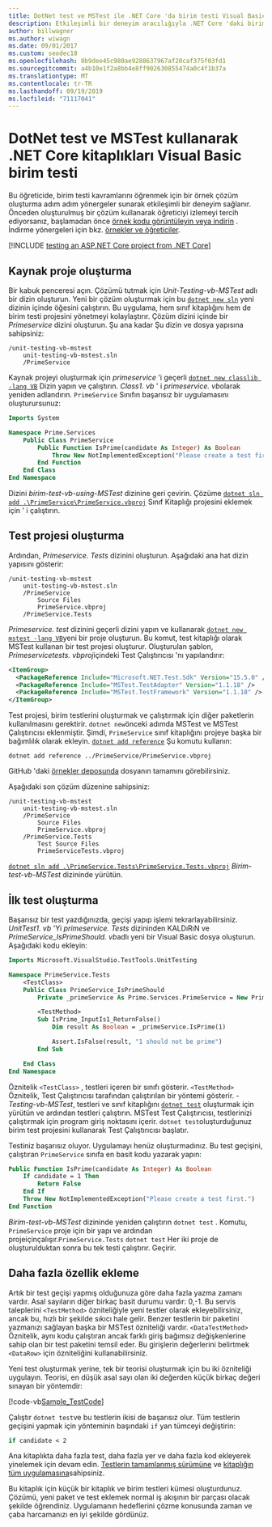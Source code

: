 ```yaml
---
title: DotNet test ve MSTest ile .NET Core 'da birim testi Visual Basic
description: Etkileşimli bir deneyim aracılığıyla .NET Core 'daki birim testi kavramlarını, MSTest kullanarak bir örnek Visual Basic çözüm oluşturma adımını öğrenin.
author: billwagner
ms.author: wiwagn
ms.date: 09/01/2017
ms.custom: seodec18
ms.openlocfilehash: 0b9dee45c980ae9288637967af20caf375f03fd1
ms.sourcegitcommit: a4b10e1f2a8bb4e8ff902630855474a0c4f1b37a
ms.translationtype: MT
ms.contentlocale: tr-TR
ms.lasthandoff: 09/19/2019
ms.locfileid: "71117041"
---
```

# <a name="unit-testing-visual-basic-net-core-libraries-using-dotnet-test-and-mstest"></a>DotNet test ve MSTest kullanarak .NET Core kitaplıkları Visual Basic birim testi

Bu öğreticide, birim testi kavramlarını öğrenmek için bir örnek çözüm oluşturma adım adım yönergeler sunarak etkileşimli bir deneyim sağlanır. Önceden oluşturulmuş bir çözüm kullanarak öğreticiyi izlemeyi tercih ediyorsanız, başlamadan önce [örnek kodu görüntüleyin veya indirin](https://github.com/dotnet/samples/tree/master/core/getting-started/unit-testing-vb-mstest/) . İndirme yönergeleri için bkz. [örnekler ve öğreticiler](../../samples-and-tutorials/index.md#viewing-and-downloading-samples).

[!INCLUDE [testing an ASP.NET Core project from .NET Core](../../../includes/core-testing-note-aspnet.md)]

## <a name="creating-the-source-project"></a>Kaynak proje oluşturma

Bir kabuk penceresi açın. Çözümü tutmak için *Unit-Testing-vb-MSTest* adlı bir dizin oluşturun.
Yeni bir çözüm oluşturmak için bu [`dotnet new sln`](../tools/dotnet-new.md) yeni dizinin içinde öğesini çalıştırın. Bu uygulama, hem sınıf kitaplığını hem de birim testi projesini yönetmeyi kolaylaştırır.
Çözüm dizini içinde bir *Primeservice* dizini oluşturun. Şu ana kadar Şu dizin ve dosya yapısına sahipsiniz:

```console
/unit-testing-vb-mstest
    unit-testing-vb-mstest.sln
    /PrimeService
```

Kaynak projeyi oluşturmak için *primeservice* 'i geçerli [`dotnet new classlib -lang VB`](../tools/dotnet-new.md) Dizin yapın ve çalıştırın. *Class1. vb* ' i *primeservice. vb*olarak yeniden adlandırın. `PrimeService` Sınıfın başarısız bir uygulamasını oluşturursunuz:

```vb
Imports System

Namespace Prime.Services
    Public Class PrimeService
        Public Function IsPrime(candidate As Integer) As Boolean
            Throw New NotImplementedException("Please create a test first")
        End Function
    End Class
End Namespace
```

Dizini *birim-test-vb-using-MSTest* dizinine geri çevirin. Çözüme [`dotnet sln add .\PrimeService\PrimeService.vbproj`](../tools/dotnet-sln.md) Sınıf Kitaplığı projesini eklemek için ' i çalıştırın.

## <a name="creating-the-test-project"></a>Test projesi oluşturma

Ardından, *Primeservice. Tests* dizinini oluşturun. Aşağıdaki ana hat dizin yapısını gösterir:

```console
/unit-testing-vb-mstest
    unit-testing-vb-mstest.sln
    /PrimeService
        Source Files
        PrimeService.vbproj
    /PrimeService.Tests
```

*Primeservice. test* dizinini geçerli dizini yapın ve kullanarak [`dotnet new mstest -lang VB`](../tools/dotnet-new.md)yeni bir proje oluşturun. Bu komut, test kitaplığı olarak MSTest kullanan bir test projesi oluşturur. Oluşturulan şablon, *Primeservicetests. vbproj*içindeki Test Çalıştırıcısı 'nı yapılandırır:

```xml
<ItemGroup>
  <PackageReference Include="Microsoft.NET.Test.Sdk" Version="15.5.0" />
  <PackageReference Include="MSTest.TestAdapter" Version="1.1.18" />
  <PackageReference Include="MSTest.TestFramework" Version="1.1.18" />
</ItemGroup>
```

Test projesi, birim testlerini oluşturmak ve çalıştırmak için diğer paketlerin kullanılmasını gerektirir. `dotnet new`önceki adımda MSTest ve MSTest Çalıştırıcısı eklenmiştir. Şimdi, `PrimeService` sınıf kitaplığını projeye başka bir bağımlılık olarak ekleyin. [`dotnet add reference`](../tools/dotnet-add-reference.md) Şu komutu kullanın:

```dotnetcli
dotnet add reference ../PrimeService/PrimeService.vbproj
```

GitHub 'daki [örnekler deposunda](https://github.com/dotnet/samples/blob/master/core/getting-started/unit-testing-vb-mstest/PrimeService.Tests/PrimeService.Tests.vbproj) dosyanın tamamını görebilirsiniz.

Aşağıdaki son çözüm düzenine sahipsiniz:

```console
/unit-testing-vb-mstest
    unit-testing-vb-mstest.sln
    /PrimeService
        Source Files
        PrimeService.vbproj
    /PrimeService.Tests
        Test Source Files
        PrimeServiceTests.vbproj
```

[`dotnet sln add .\PrimeService.Tests\PrimeService.Tests.vbproj`](../tools/dotnet-sln.md) *Birim-test-vb-MSTest* dizininde yürütün.

## <a name="creating-the-first-test"></a>İlk test oluşturma

Başarısız bir test yazdığınızda, geçişi yapıp işlemi tekrarlayabilirsiniz. *UnitTest1. vb* 'Yi *primeservice. Tests* dizininden KALDıRıN ve *PrimeService_IsPrimeShould. vb*adlı yeni bir Visual Basic dosya oluşturun. Aşağıdaki kodu ekleyin:

```vb
Imports Microsoft.VisualStudio.TestTools.UnitTesting

Namespace PrimeService.Tests
    <TestClass>
    Public Class PrimeService_IsPrimeShould
        Private _primeService As Prime.Services.PrimeService = New Prime.Services.PrimeService()

        <TestMethod>
        Sub IsPrime_InputIs1_ReturnFalse()
            Dim result As Boolean = _primeService.IsPrime(1)

            Assert.IsFalse(result, "1 should not be prime")
        End Sub

    End Class
End Namespace
```

Öznitelik `<TestClass>` , testleri içeren bir sınıfı gösterir. `<TestMethod>` Öznitelik, Test Çalıştırıcısı tarafından çalıştırılan bir yöntemi gösterir. *-Testing-vb-MSTest*, testleri ve sınıf kitaplığını [`dotnet test`](../tools/dotnet-test.md) oluşturmak için yürütün ve ardından testleri çalıştırın. MSTest Test Çalıştırıcısı, testlerinizi çalıştırmak için program giriş noktasını içerir. `dotnet test`oluşturduğunuz birim test projesini kullanarak Test Çalıştırıcısı başlatır.

Testiniz başarısız oluyor. Uygulamayı henüz oluşturmadınız. Bu test geçişini, çalıştıran `PrimeService` sınıfa en basit kodu yazarak yapın:

```vb
Public Function IsPrime(candidate As Integer) As Boolean
    If candidate = 1 Then
        Return False
    End If
    Throw New NotImplementedException("Please create a test first.")
End Function
```

*Birim-test-vb-MSTest* dizininde yeniden çalıştırın `dotnet test` . Komutu, `PrimeService` proje için bir yapı ve ardından projeiçinçalışır.`PrimeService.Tests` `dotnet test` Her iki proje de oluşturulduktan sonra bu tek testi çalıştırır. Geçirir.

## <a name="adding-more-features"></a>Daha fazla özellik ekleme

Artık bir test geçişi yapmış olduğunuza göre daha fazla yazma zamanı vardır. Asal sayıların diğer birkaç basit durumu vardır: 0,-1. Bu servis taleplerini `<TestMethod>` özniteliğiyle yeni testler olarak ekleyebilirsiniz, ancak bu, hızlı bir şekilde sıkıcı hale gelir. Benzer testlerin bir paketini yazmanızı sağlayan başka bir MSTest özniteliği vardır.  `<DataTestMethod>` Öznitelik, aynı kodu çalıştıran ancak farklı giriş bağımsız değişkenlerine sahip olan bir test paketini temsil eder. Bu girişlerin değerlerini belirtmek `<DataRow>` için özniteliğini kullanabilirsiniz.

Yeni test oluşturmak yerine, tek bir teorisi oluşturmak için bu iki özniteliği uygulayın. Teorisi, en düşük asal sayı olan iki değerden küçük birkaç değeri sınayan bir yöntemdir:

[!code-vb[Sample_TestCode](../../../samples/core/getting-started/unit-testing-vb-mstest/PrimeService.Tests/PrimeService_IsPrimeShould.vb?name=Sample_TestCode)]

Çalıştır `dotnet test`ve bu testlerin ikisi de başarısız olur. Tüm testlerin geçişini yapmak için yönteminin başındaki `if` yan tümceyi değiştirin:

```vb
if candidate < 2
```

Ana kitaplıkta daha fazla test, daha fazla yer ve daha fazla kod ekleyerek yinelemek için devam edin. [Testlerin tamamlanmış sürümüne](https://github.com/dotnet/samples/blob/master/core/getting-started/unit-testing-vb-mstest/PrimeService.Tests/PrimeService_IsPrimeShould.vb) ve [kitaplığın tüm uygulamasına](https://github.com/dotnet/samples/blob/master/core/getting-started/unit-testing-vb-mstest/PrimeService/PrimeService.vb)sahipsiniz.

Bu kitaplık için küçük bir kitaplık ve birim testleri kümesi oluşturdunuz. Çözümü, yeni paket ve test eklemek normal iş akışının bir parçası olacak şekilde öğrendiniz. Uygulamanın hedeflerini çözme konusunda zaman ve çaba harcamanızı en iyi şekilde gördünüz.

